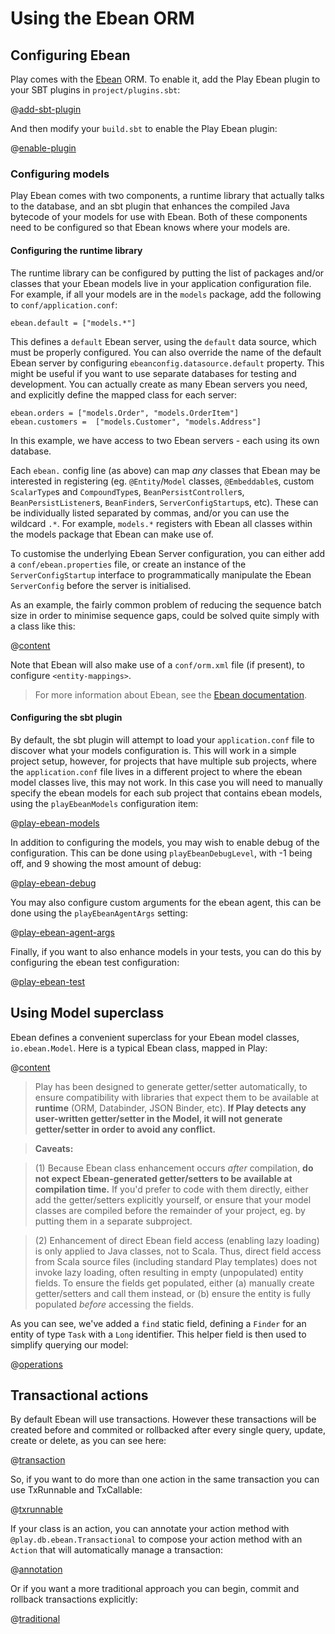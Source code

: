 <!--- Copyright (C) 2009-2013 Typesafe Inc. <http://www.typesafe.com> -->
# Using the Ebean ORM

## Configuring Ebean

Play comes with the [Ebean](https://ebean-orm.github.io/) ORM. To enable it, add the Play Ebean plugin to your SBT plugins in `project/plugins.sbt`:

@[add-sbt-plugin](code/ebean.sbt)

And then modify your `build.sbt` to enable the Play Ebean plugin:

@[enable-plugin](code/ebean.sbt)

### Configuring models

Play Ebean comes with two components, a runtime library that actually talks to the database, and an sbt plugin that enhances the compiled Java bytecode of your models for use with Ebean.  Both of these components need to be configured so that Ebean knows where your models are.

#### Configuring the runtime library

The runtime library can be configured by putting the list of packages and/or classes that your Ebean models live in your application configuration file.  For example, if all your models are in the `models` package, add the following to `conf/application.conf`:

```properties
ebean.default = ["models.*"]
```

This defines a `default` Ebean server, using the `default` data source, which must be properly configured. You can also override the name of the default Ebean server by configuring `ebeanconfig.datasource.default` property. This might be useful if you want to use separate databases for testing and development. You can actually create as many Ebean servers you need, and explicitly define the mapped class for each server:

```properties
ebean.orders = ["models.Order", "models.OrderItem"]
ebean.customers =  ["models.Customer", "models.Address"]
```

In this example, we have access to two Ebean servers - each using its own database.

Each `ebean.` config line (as above) can map *any* classes that Ebean may be interested in registering (eg. `@Entity`/`Model` classes, `@Embeddable`s, custom `ScalarType`s and `CompoundType`s, `BeanPersistController`s, `BeanPersistListener`s, `BeanFinder`s, `ServerConfigStartup`s, etc). These can be individually listed separated by commas, and/or you can use the wildcard `.*`. For example, `models.*` registers with Ebean all classes within the models package that Ebean can make use of.

To customise the underlying Ebean Server configuration, you can either add a `conf/ebean.properties` file, or create an instance of the `ServerConfigStartup` interface to programmatically manipulate the Ebean `ServerConfig` before the server is initialised.

As an example, the fairly common problem of reducing the sequence batch size in order to minimise sequence gaps, could be solved quite simply with a class like this:

@[content](code/javaguide/ebean/MyServerConfigStartup.java)

Note that Ebean will also make use of a `conf/orm.xml` file (if present), to configure `<entity-mappings>`.

> For more information about Ebean, see the [Ebean documentation](https://ebean-orm.github.io/docs).

#### Configuring the sbt plugin

By default, the sbt plugin will attempt to load your `application.conf` file to discover what your models configuration is. This will work in a simple project setup, however, for projects that have multiple sub projects, where the `application.conf` file lives in a different project to where the ebean model classes live, this may not work. In this case you will need to manually specify the ebean models for each sub project that contains ebean models, using the `playEbeanModels` configuration item:

@[play-ebean-models](code/ebean.sbt)

In addition to configuring the models, you may wish to enable debug of the configuration. This can be done using `playEbeanDebugLevel`, with -1 being off, and 9 showing the most amount of debug:

@[play-ebean-debug](code/ebean.sbt)

You may also configure custom arguments for the ebean agent, this can be done using the `playEbeanAgentArgs` setting:

@[play-ebean-agent-args](code/ebean.sbt)

Finally, if you want to also enhance models in your tests, you can do this by configuring the ebean test configuration:

@[play-ebean-test](code/ebean.sbt)

## Using Model superclass

Ebean defines a convenient superclass for your Ebean model classes, `io.ebean.Model`. Here is a typical Ebean class, mapped in Play:

@[content](code/javaguide/ebean/Task.java)

> Play has been designed to generate getter/setter automatically, to ensure compatibility with libraries that expect them to be available at **runtime** (ORM, Databinder, JSON Binder, etc). **If Play detects any user-written getter/setter in the Model, it will not generate getter/setter in order to avoid any conflict.**

> **Caveats:**

> (1) Because Ebean class enhancement occurs *after* compilation, **do not expect Ebean-generated getter/setters to be available at compilation time.** If you'd prefer to code with them directly, either add the getter/setters explicitly yourself, or ensure that your model classes are compiled before the remainder of your project, eg. by putting them in a separate subproject.

> (2) Enhancement of direct Ebean field access (enabling lazy loading) is only applied to Java classes, not to Scala. Thus, direct field access from Scala source files (including standard Play templates) does not invoke lazy loading, often resulting in empty (unpopulated) entity fields. To ensure the fields get populated, either (a) manually create getter/setters and call them instead, or (b) ensure the entity is fully populated *before* accessing the fields.

As you can see, we've added a `find` static field, defining a `Finder` for an entity of type `Task` with a `Long` identifier. This helper field is then used to simplify querying our model:

@[operations](code/javaguide/ebean/JavaEbeanTest.java)

## Transactional actions

By default Ebean will use transactions. However these transactions will be created before and commited or rollbacked after every single query, update, create or delete, as you can see here:

@[transaction](code/javaguide/ebean/JavaEbeanTest.java)

So, if you want to do more than one action in the same transaction you can use TxRunnable and TxCallable:

@[txrunnable](code/javaguide/ebean/JavaEbeanTest.java)

If your class is an action, you can annotate your action method with `@play.db.ebean.Transactional` to compose your action method with an `Action` that will automatically manage a transaction:

@[annotation](code/javaguide/ebean/JavaEbeanTest.java)

Or if you want a more traditional approach you can begin, commit and rollback transactions explicitly:

@[traditional](code/javaguide/ebean/JavaEbeanTest.java)

